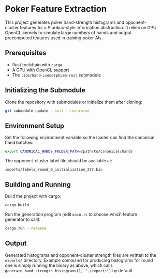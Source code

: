 # Poker Feature Extraction

This project generates poker hand-strength histograms and opponent-cluster features for a Pluribus-style information abstraction. It relies on GPU OpenCL kernels to simulate large numbers of hands and output precomputed features used in training poker AIs.

## Prerequisites

- Rust toolchain with `cargo`
- A GPU with OpenCL support
- The `libs/hand-isomorphism-rust` submodule

## Initializing the Submodule

Clone the repository with submodules or initialize them after cloning:

```bash
git submodule update --init --recursive
```

## Environment Setup

Set the following environment variable so the loader can find the canonical hand batches:

```bash
export CANONICAL_HANDS_FOLDER_PATH=/path/to/canonical/hands
```

The opponent-cluster label file should be available at:

```
imports/labels_round_0_initialization_237.bin
```

## Building and Running

Build the project with cargo:

```bash
cargo build
```

Run the generation program (edit `main.rs` to choose which feature generator to call):

```bash
cargo run --release
```

## Output

Generated histograms and opponent-cluster strength files are written to the `exports/` directory. Example command for producing histograms for round one is simply running the binary as above, which calls `generate_hand_strength_histograms(1, "./exports")` by default.